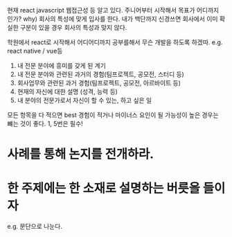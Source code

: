 현재 react javascript 웹접근성 등 알고 있다.
주니어부터 시작해서 목표가 어디까지 인가?
why) 회사의 특성에 맞게 입사를 한다.
내가 백단까지 신경쓰면 회사에서 이미 확실한 구분이 있을 경우 회사의 특성과 맞지 않다.

학원에서 react로 시작해서 어디어디까지 공부를해서 무슨 개발을 하도록 하겠따.
e.g. react native / vue등

1. 내 전문 분야에 흥미를 갖게 된 계기
2. 내 전문 분야와 관련된 과거의 경험(팀프로젝트, 공모전, 스터디 등)
3. 회사업무와 관련된 과거 경험(팀프로젝트, 공모전, 아르바이트 등)
4. 현재의 자신에 대한 설명 (성격, 능력 등)
5. 내 분야의 전문가로서 자신이 할 수 있는, 하고 싶은 일

모든 항목을 다 적으면 best
경험이 적거나 마이너스 요인이 될 가능성이 높은 경우는 뺴는 것이 좋다.
1, 5번은 필수!

사례를 통해 논지를 전개하라.
===

한 주제에는 한 소재로 설명하는 버릇을 들이자
===

e.g. 문단으로 나눈다.
